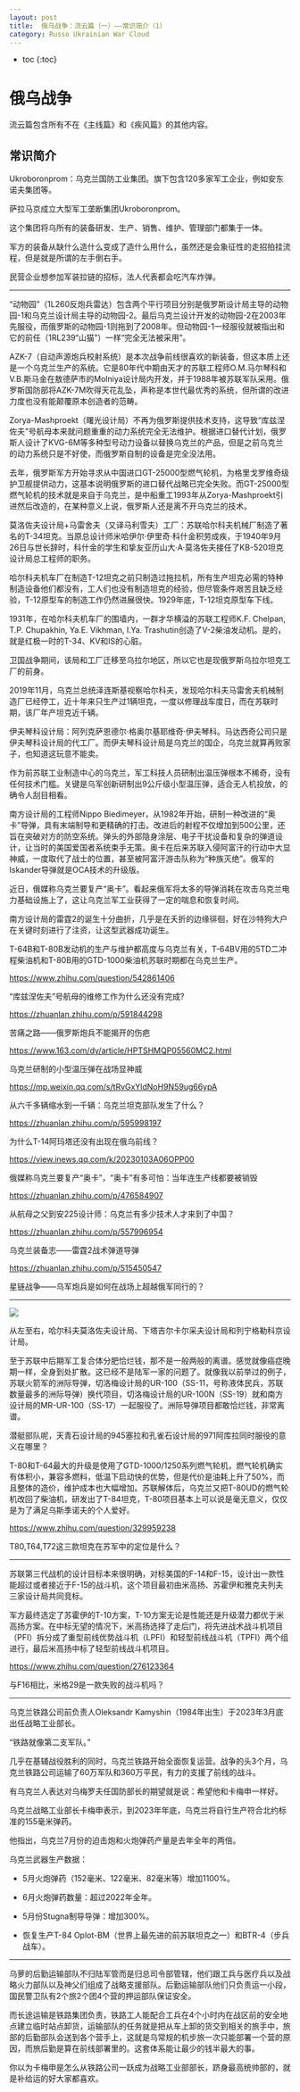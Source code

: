 ```yaml
---
layout: post
title:  俄乌战争：流云篇（一）——常识简介（1）
category: Russo Ukrainian War Cloud
---
```


* toc
{:toc}

# 俄乌战争

流云篇包含所有不在《主线篇》和《疾风篇》的其他内容。

## 常识简介

Ukroboronprom：乌克兰国防工业集团。旗下包含120多家军工企业，例如安东诺夫集团等。

萨拉马京成立大型军工垄断集团Ukroboronprom。

这个集团将乌所有的装备研发、生产、销售、维护、管理部门都集于一体。

军方的装备从缺什么造什么变成了造什么用什么，虽然还是会象征性的走招拍挂流程，但是就是所谓的左手倒右手。

民营企业想参加军装拉链的招标，法人代表都会吃汽车炸弹。

---

“动物园”（1L260反炮兵雷达）包含两个平行项目分别是俄罗斯设计局主导的动物园-1和乌克兰设计局主导的动物园-2。最后乌克兰设计开发的动物园-2在2003年先服役，而俄罗斯的动物园-1则拖到了2008年。但动物园-1一经服役就被指出和它的前任（1RL239“山猫”）一样“完全无法被采用”。

AZK-7（自动声源炮兵校射系统）是本次战争前线很喜欢的新装备，但这本质上还是一个乌克兰生产的系统。它是80年代中期由天才的苏联工程师O.M.马尔琴科和V.B.斯马金在敖德萨市的Molniya设计局内开发，并于1988年被苏联军队采用。俄罗斯国防部将AZK-7M吹得天花乱坠，声称是本世代最优秀的系统，但所谓的改进力度也没有能颠覆原本创造者的范畴。

Zorya-Mashproekt（曙光设计局）不再为俄罗斯提供技术支持，这导致“库兹涅佐夫”号航母本来就问题重重的动力系统完全无法维护。根据进口替代计划，俄罗斯人设计了KVG-6M等多种型号动力设备以替换乌克兰的产品，但是之前乌克兰的动力系统只是不好使，而俄罗斯自制的设备是完全没法用。

去年，俄罗斯军方开始寻求从中国进口GT-25000型燃气轮机，为格里戈罗维奇级护卫舰提供动力，这基本说明俄罗斯的进口替代战略已完全失败。而GT-25000型燃气轮机的技术就是来自于乌克兰，是中船重工1993年从Zorya-Mashproekt引进然后改造的，在某种意义上说，俄罗斯人还是离不开乌克兰的技术。

莫洛佐夫设计局+马雷舍夫（又译马利雪夫）工厂：苏联哈尔科夫机械厂制造了著名的T-34坦克。当原总设计师米哈伊尔·伊里奇·科什金积劳成疾，于1940年9月26日与世长辞时，科什金的学生和挚友亚历山大·A·莫洛佐夫接任了KB-520坦克设计局总工程师的职务。

哈尔科夫机车厂在制造T-12坦克之前只制造过拖拉机，所有生产坦克必需的特种制造设备他们都没有，工人们也没有制造坦克的经验，但尽管条件艰苦且缺乏经验，T-12原型车的制造工作仍然进展很快。1929年底，T-12坦克原型车下线。

1931年，在哈尔科夫机车厂的围墙内，一群才华横溢的苏联工程师K.F. Chelpan, T.P. Chupakhin, Ya.E. Vikhman, I.Ya. Trashutin创造了V-2柴油发动机。是的，就是红极一时的T-34、KV和IS的心脏。

卫国战争期间，该局和工厂迁移至乌拉尔地区，所以它也是现俄罗斯乌拉尔坦克工厂的前身。

2019年11月，乌克兰总统泽连斯基视察哈尔科夫，发现哈尔科夫马雷舍夫机械制造厂已经停工，近十年来只生产过1辆坦克，一度以修理战车度日，而在苏联时期，该厂年产坦克近千辆。

伊夫琴科设计局：阿列克萨恩德尔·格奥尔基耶维奇·伊夫琴科。马达西奇公司只是伊夫琴科设计局的代工厂。而伊夫琴科设计局是乌克兰的国企，乌克兰就算再败家子，也知道这玩意不能卖。

作为前苏联工业制造中心的乌克兰，军工科技人员研制出温压弹根本不稀奇，没有任何技术门槛。关键是乌军创新研制出9公斤级小型温压弹，适合无人机投放，的确令人刮目相看。

南方设计局的工程师Nippo Biedimeyer，从1982年开始，研制一种改进的“奥卡”导弹，具有末端制导和更精确的打击。改进后的射程不仅增加到500公里，还旨在突破对方的防空系统。弹头的外部隐身涂层、电子干扰设备和复杂的弹道设计，让当时的美国爱国者系统束手无策。奥卡在后来苏联入侵阿富汗的行动中大显神威，一度取代了战士的位置，甚至被阿富汗游击队称为“种族灭绝”。俄军的Iskander导弹就是OCA技术的升级版。

近日，俄媒称乌克兰要复产“奥卡”。看起来俄军将太多的导弹消耗在攻击乌克兰电力基础设施上了，这让乌克兰军工业获得了一定的喘息和恢复时间。

南方设计局的雷霆2的诞生十分曲折，几乎是在夭折的边缘徘徊，好在沙特狗大户在关键时刻进行了注资，让这型武器成功诞生。

T-64B和T-80B发动机的生产与维护都高度与乌克兰有关，T-64BV用的5TD二冲程柴油机和T-80B用的GTD-1000柴油机苏联时期都在乌克兰生产。

https://www.zhihu.com/question/542861406

“库兹涅佐夫”号航母的维修工作为什么还没有完成?

https://zhuanlan.zhihu.com/p/591844298

苦痛之路——俄罗斯炮兵不能揭开的伤疤

https://www.163.com/dy/article/HPTSHMQP05560MC2.html

乌克兰研制的小型温压弹在战场显神威

https://mp.weixin.qq.com/s/tRvGxYldNoH9N59ug66ypA

从六千多辆缩水到一千辆：乌克兰坦克部队发生了什么？

https://zhuanlan.zhihu.com/p/595998197

为什么T-14阿玛塔还没有出现在俄乌前线？

https://view.inews.qq.com/k/20230103A06OPP00

俄媒称乌克兰要复产“奥卡”，“奥卡”有多可怕：当年连生产线都要被销毁

https://zhuanlan.zhihu.com/p/476584907

从航母之父到安225设计师：乌克兰有多少技术人才来到了中国？

https://zhuanlan.zhihu.com/p/557996954

乌克兰装备志——雷霆2战术弹道导弹

https://zhuanlan.zhihu.com/p/515450547

星链战争——乌军炮兵是如何在战场上超越俄军同行的？

---

![](/images/img5/Russian_Tank.jpg)

从左至右，哈尔科夫莫洛佐夫设计局、下塔吉尔卡尔采夫设计局和列宁格勒科京设计局。

至于苏联中后期军工复合体分肥恰烂钱，那不是一般两般的离谱。感觉就像癌症晚期一样，全身到处扩散。这已经不是陆军一家的问题了。就像我以前举过的例子，苏联火箭军的洲际导弹，切洛梅设计局的UR-100（SS-11，号称液体民兵，苏联数量最多的洲际导弹）换代项目，切洛梅设计局的UR-100N（SS-19）就和南方设计局的MR-UR-100（SS-17）一起服役了。洲际导弹项目都敢恰烂钱，非常离谱。

潜艇部队呢，天青石设计局的945塞拉和孔雀石设计局的971阿库拉同时服役的意义在哪里？

T-80和T-64最大的升级是使用了GTD-1000/1250系列燃气轮机，燃气轮机确实有体积小，兼容多燃料，低温下启动快的优势，但是代价是油耗上升了50%，而且整体的造价，维护成本也大幅增加。苏联解体后，乌克兰又把T-80UD的燃气轮机改回了柴油机，研发出了T-84坦克，T-80项目基本上可以说是毫无意义，仅仅是为了满足乌斯季诺夫的个人爱好。

https://www.zhihu.com/question/329959238

T80,T64,T72这三款坦克在苏军中的定位是什么？

---

苏联第三代战机的设计目标本来很明确，对标美国的F-14和F-15，设计出一款性能超过或者接近于F-15的战斗机，这个项目最初由米高扬、苏霍伊和雅克夫列夫三家设计局共同竞标。

军方最终选定了苏霍伊的T-10方案，T-10方案无论是性能还是升级潜力都优于米高扬方案。在中标无望的情况下，米高扬选择了走后门，将先进战术战斗机项目（PFI）拆分成了重型前线优势战斗机（LPFI）和轻型前线战斗机（TPFI）两个组进行，最后米高扬中标了轻型前线战斗机项目。

https://www.zhihu.com/question/276123364

与F16相比，米格29是一款失败的战斗机吗？

---

乌克兰铁路公司前负责人Oleksandr Kamyshin（1984年出生）于2023年3月底出任战略工业部长。

“铁路就像第二支军队。”

几乎在基辅战役胜利的同时，乌克兰铁路开始全面恢复运营。战争的头3个月，乌克兰铁路公司运输了60万军队和360万平民，有力的支援了前线的战斗。

有乌克兰人表达对乌梅罗夫任国防部长的期望就是说：希望他和卡梅申一样好。

乌克兰战略工业部长卡梅申表示，到2023年年底，乌克兰将自行生产符合北约标准的155毫米弹药。

他指出，乌克兰7月份的迫击炮和火炮弹药产量是去年全年的两倍。

乌克兰武器生产数据：

- 5月火炮弹药（152毫米、122毫米、82毫米等）增加1100%。

- 6月火炮弹药数量：超过2022年全年。

- 5月份Stugna制导导弹：增加300%。

- 恢复生产T-84 Oplot-BM（世界上最先进的前苏联坦克之一）和BTR-4（步兵战车）。

---

乌萝的后勤运输部队不归陆军管而是归总司令部管辖，他们跟工兵与医疗兵以及战略火力部队以及神父们组成了战略支援部队。后勤运输部队他们只负责运一小段，国民警卫队有2个旅2个团4个营的押运部队保证安全。

而长途运输是铁路集团负责，铁路工人能配合工兵在4个小时内在战区前的安全地点建立临时站点卸货，运输部队的任务就是把从车上卸的货交到相关的旅手中，旅部的后勤部队会送到各个营手上，这就是乌常规的机步旅一次只能部署一个营的原因，而旅后勤是算在前线部署里的。这套体系能让最少的钱半最大的事。

你以为卡梅申是怎么从铁路公司一跃成为战略工业部部长，跻身最高统帅部的，就是补给运的好大家都喜欢。
